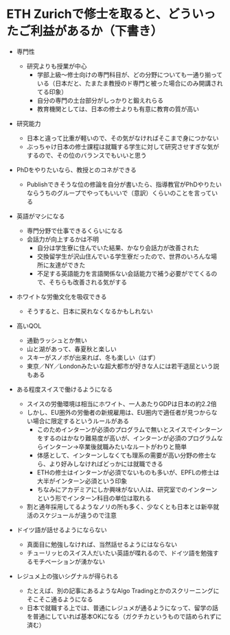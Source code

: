 # ETH Zurichで修士を取ると、どういったご利益があるか（下書き）

- 専門性
  - 研究よりも授業が中心
    - 学部上級〜修士向けの専門科目が、どの分野についても一通り揃っている（日本だと、たまたま教授のド専門と被った場合にのみ開講されてる印象）
    - 自分の専門の土台部分がしっかりと鍛えれらる
    - 教育機関としては、日本の修士よりも有意に教育の質が高い

- 研究能力
  - 日本と違って比重が軽いので、その気がなければそこまで身につかない
  - ぶっちゃけ日本の修士課程は就職する学生に対して研究させすぎな気がするので、その位のバランスでもいいと思う

- PhDをやりたいなら、教授とのコネができる
  - Publishできそうな位の修論を自分が書いたら、指導教官がPhDやりたいならうちのグループでやってもいいで（意訳）くらいのことを言っている

- 英語がマシになる
  - 専門分野で仕事できるくらいになる
  - 会話力が向上するかは不明
    - 自分は学生寮に住んでいた結果、かなり会話力が改善された
    - 交換留学生が沢山住んでいる学生寮だったので、世界のいろんな場所に友達ができた
    - 不足する英語能力を言語関係ない会話能力で補う必要がでてくるので、そちらも改善される気がする

- ホワイトな労働文化を吸収できる
  - そうすると、日本に戻れなくなるかもしれない

- 高いQOL
  - 通勤ラッシュとか無い
  - 山と湖があって、春夏秋と楽しい
  - スキーがスノボが出来れば、冬も楽しい（はず）
  - 東京／NY／Londonみたいな超大都市が好きな人には若干退屈という説もある

- ある程度スイスで働けるようになる
  - スイスの労働環境は相当にホワイト、一人あたりGDPは日本の約2.2倍
  - しかし、EU圏外の労働者の新規雇用は、EU圏内で適任者が見つからない場合に限定するというルールがある
    - このためインターンが必須のプログラムで無いとスイスでインターンをするのはかなり難易度が高いが、インターンが必須のプログラムならインターン→卒業後就職みたいなルートがわりと簡単
    - 体感として、インターンしなくても理系の需要が高い分野の修士なら、より好みしなければどっかには就職できる
    - ETHの修士はインターンが必須でないものも多いが、EPFLの修士は大半がインターン必須という印象
    - ちなみにアカデミアにしか興味がない人は、研究室でのインターンという形でインターン科目の単位は取れる
  - 割と通年採用してるようなノリの所も多く、少なくとも日本とは新卒就活のスケジュールが違うので注意

- ドイツ語が話せるようにならない
  - 真面目に勉強しなければ、当然話せるようにはならない
  - チューリッヒのスイス人だいたい英語が喋れるので、ドイツ語を勉強するモチベーションが湧かない

- レジュメ上の強いシグナルが得られる
  - たとえば、別の記事にあるようなAlgo Tradingとかのスクリーニングにそこそこ通るようになる
  - 日本で就職する上では、普通にレジュメが通るようになって、留学の話を普通にしていれば基本OKになる（ガクチカというもので詰められずに済む）
